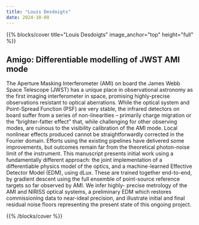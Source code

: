 ```yaml
---
title: "Louis Desdoigts"
date: 2024-10-08
---
```


{{% blocks/cover title="Louis Desdoigts" image_anchor="top" height="full" %}}

## Amigo: Differentiable modelling of JWST AMI mode

The Aperture Masking Interferometer (AMI) on board the James Webb Space Telescope (JWST) has a unique place in observational astronomy as the first imaging interferometer in space, promising highly-precise observations resistant to optical aberrations. While the optical system and Point-Spread Function (PSF) are very stable, the infrared detectors on board suffer from a series of non-linearities – primarily charge migration or the “brighter-fatter effect” that, while challenging for other observing modes, are ruinous to the visibility calibration of the AMI mode. Local nonlinear effects produced cannot be straightforwardly corrected in the Fourier domain. Efforts using the existing pipelines have delivered some improvements, but outcomes remain far from the theoretical photon-noise limit of the instrument. This manuscript presents initial work using a fundamentally different approach: the joint implementation of a differentiable physics model of the optics, and a machine-learned Effective Detector Model (EDM), using dLux. These are trained together end-to-end, by gradient descent using the full ensemble of point-source reference targets so far observed by AMI. We infer highly- precise metrology of the AMI and NIRISS optical systems, a preliminary EDM which restores commissioning data to near-ideal precision, and illustrate initial and final residual noise floors representing the present state of this ongoing project.

{{% /blocks/cover %}}
                    
